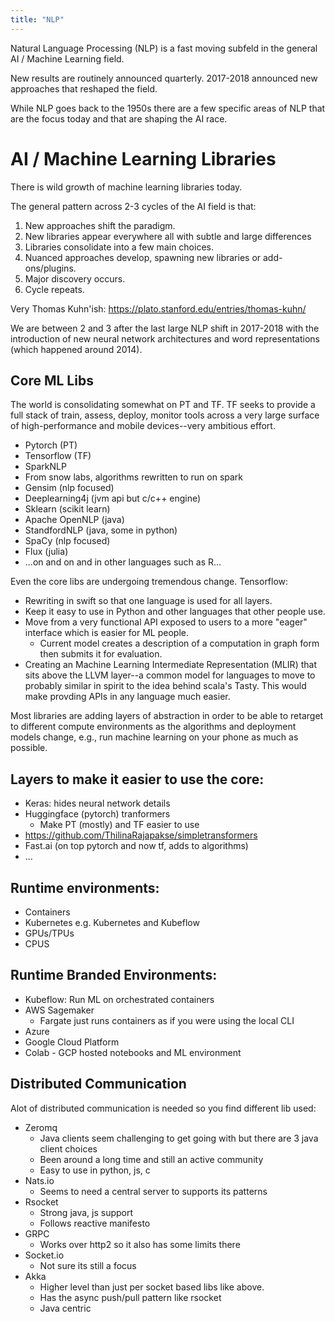 ```yaml
---
title: "NLP"
---
```


Natural Language Processing (NLP) is a fast moving subfeld in the general AI / Machine Learning field. 

New results are routinely announced quarterly. 2017-2018 announced new approaches that reshaped the field. 

While NLP goes back to the 1950s there are a few specific areas of NLP that are the focus today and that are shaping the AI race.



# AI / Machine Learning Libraries

There is wild growth of machine learning libraries today.

The general pattern across 2-3 cycles of the AI field is that:

1. New approaches shift the paradigm.
2. New libraries appear everywhere all with subtle and large differences
3. Libraries consolidate into a few main choices.
4. Nuanced approaches develop, spawning new libraries or add-ons/plugins.
5. Major discovery occurs.
6. Cycle repeats.

Very Thomas Kuhn'ish: https://plato.stanford.edu/entries/thomas-kuhn/

We are between 2 and 3 after the last large NLP shift in 2017-2018 with the introduction of new neural network architectures and word representations (which happened around 2014).



## Core ML Libs

The world is consolidating somewhat on PT and TF. TF seeks to provide a full stack of train, assess, deploy, monitor tools across a very large surface of high-performance and mobile devices--very ambitious effort.

- Pytorch (PT) 
- Tensorflow (TF) 
- SparkNLP
- From snow labs, algorithms rewritten to run on spark 
- Gensim (nlp focused) 
- Deeplearning4j (jvm api but c/c++ engine)
- Sklearn (scikit learn)
- Apache OpenNLP (java)
- StandfordNLP (java, some in python)
- SpaCy (nlp focused)
- Flux (julia)
- ...on and on and in other languages such as R...



Even the core libs are undergoing tremendous change. Tensorflow:

* Rewriting in swift so that one language is used for all layers.
* Keep it easy to use in Python and other languages that other people use.
* Move from a very functional API exposed to users to a more "eager" interface which is easier for ML people.
  * Current model creates a description of a computation in graph form then submits it for evaluation.
* Creating an Machine Learning Intermediate Representation (MLIR) that sits above the LLVM layer--a common model for languages to move to probably similar in spirit to the idea behind scala's Tasty. This would make provding APIs in any language much easier.

Most libraries are adding layers of abstraction in order to be able to retarget to different compute environments as the algorithms and deployment models change, e.g., run machine learning on your phone as much as possible.



## Layers to make it easier to use the core: 

- Keras: hides neural network details
- Huggingface (pytorch) tranformers
  - Make PT (mostly) and TF easier to use
- https://github.com/ThilinaRajapakse/simpletransformers
- Fast.ai (on top pytorch and now tf, adds to algorithms)
- …  

## Runtime environments:

- Containers
- Kubernetes e.g. Kubernetes and Kubeflow
- GPUs/TPUs
- CPUS



## Runtime Branded Environments: 

- Kubeflow: Run ML on orchestrated containers 
- AWS Sagemaker
  - Fargate just runs containers as if you were using the local CLI
- Azure
- Google Cloud Platform
- Colab - GCP hosted notebooks and ML environment



## Distributed Communication

Alot of distributed communication is needed so you find different lib used:

- Zeromq 
  - Java clients seem challenging to get going with but there are 3 java client choices
  - Been around a long time and still an active community 
  - Easy to use in python, js, c 
- Nats.io 
  - Seems to need a central server to supports its patterns 
- Rsocket 
  - Strong java, js support 
  - Follows reactive manifesto
- GRPC 
  - Works over http2 so it also has some limits there 
- Socket.io 
  - Not sure its still a focus 
- Akka 
  - Higher level than just per socket based libs like above. 
  - Has the async push/pull pattern like rsocket 
  - Java centric 
